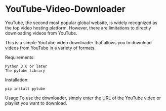 # YouTube-Video-Downloader

YouTube, the second most popular global website, is widely recognized as the top video hosting platform. However, there are limitations to directly downloading videos from YouTube.

This is a simple YouTube video downloader that allows you to download videos from YouTube in a variety of formats.

Requirements:

    Python 3.6 or later
    The pytube library
Installation:

    pip install pytube

Usage
To use the downloader, simply enter the URL of the YouTube video or playlist you want to download.
